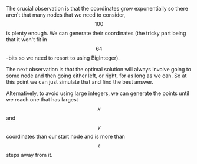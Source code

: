 The crucial observation is that the coordinates grow exponentially so there aren't that many nodes that we need to consider, $$100$$ is plenty enough.  We can generate their coordinates (the tricky part being that it won't fit in $$64$$-bits so we need to resort to using BigInteger).

The next observation is that the optimal solution will always involve going to some node and then going either left, or right, for as long as we can.  So at this point we can just simulate that and find the best answer.

Alternatively, to avoid using large integers, we can generate the points until we reach one that has largest $$x$$ and $$y$$ coordinates than our start node and is more than $$t$$ steps away from it.

